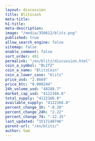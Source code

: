```yaml
---
layout: discussion
title: Blitzcash
meta-title: 
h1-title: 
meta-description: 
image: "/media/350612/blitz.png"
published: true
allow_search_engine: false
sitemap: false
enable_comment: false
sort_order: 491
permalink: "/en/blitz/discussion.html"
coin_a_symbol: "BLITZ"
coin_a_name: "BlitzCoin"
coin_a_lower_case: "blitz"
price_usd: "2.8669"
price_btc: "0.000244"
24h_volume_usd: "48288.7"
market_cap_usd: "4122166.0"
total_supply: "4122166.0"
available_supply: "4122166.0"
percent_change_1h: "-0.28"
percent_change_24h: "2.22"
percent_change_7d: "-12.35"
last_updated: "1517140746"
parent-url: "/en/blitz/"
author: Sam
---
```


